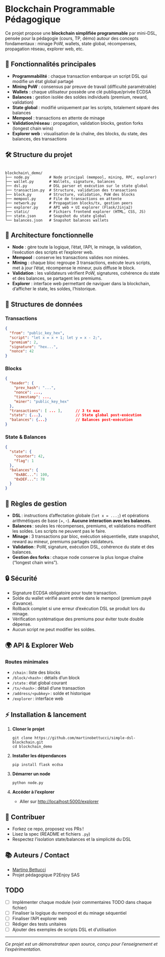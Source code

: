 # Blockchain Programmable Pédagogique

Ce projet propose une **blockchain simplifiée programmable** par mini-DSL, pensée pour la pédagogie (cours, TP, démo) autour des concepts fondamentaux : minage PoW, wallets, state global, récompenses, propagation réseau, explorer web, etc.

## 🚀 Fonctionnalités principales

- **Programmabilité** : chaque transaction embarque un script DSL qui modifie un état global partagé
- **Mining PoW** : consensus par preuve de travail (difficulté paramétrable)
- **Wallets** : chaque utilisateur possède une clé publique/privée ECDSA
- **Balances** : gestion isolée des soldes individuels (premium, reward, validation)
- **State global** : modifié uniquement par les scripts, totalement séparé des balances
- **Mempool** : transactions en attente de minage
- **Validation/réseau** : propagation, validation blocks, gestion forks (longest chain wins)
- **Explorer web** : visualisation de la chaîne, des blocks, du state, des balances, des transactions

## 🛠️ Structure du projet

```

blockchain\_demo/
├── node.py         # Node principal (mempool, mining, RPC, explorer)
├── wallet.py       # Wallets, signature, balances
├── dsl.py          # DSL parser et exécution sur le state global
├── transaction.py  # Structure, validation des transactions
├── block.py        # Structure, validation, PoW des blocks
├── mempool.py      # File de transactions en attente
├── network.py      # Propagation blocks/tx, gestion peers
├── explorer.py     # API web + UI explorer (Flask/Jinja2)
├── static/         # Fichiers frontend explorer (HTML, CSS, JS)
├── state.json      # Snapshot du state global
└── balances.json   # Snapshot balances wallets

````

## 🧩 Architecture fonctionnelle

- **Node** : gère toute la logique, l’état, l’API, le minage, la validation, l’exécution des scripts et l’explorer web.
- **Mempool** : conserve les transactions valides non minées.
- **Mining** : chaque bloc regroupe 3 transactions, exécute leurs scripts, met à jour l’état, récompense le mineur, puis diffuse le block.
- **Validation** : les validateurs vérifient PoW, signatures, cohérence du state et des balances, se partagent les premiums.
- **Explorer** : interface web permettant de naviguer dans la blockchain, d’afficher le state, les soldes, l’historique.

## 📄 Structures de données

### Transactions
```json
{
  "from": "public_key_hex",
  "script": "let x = x + 1; let y = x - 2;",
  "premium": 2,
  "signature": "hex...",
  "nonce": 42
}
````

### Blocks

```json
{
  "header": {
    "prev_hash": "...",
    "nonce": ...,
    "timestamp": ...,
    "miner": "public_key_hex"
  },
  "transactions": [ ... ],      // 3 tx max
  "state": {...},               // State global post-exécution
  "balances": {...}             // Balances post-exécution
}
```

### State & Balances

```json
{
  "state": {
    "counter": 42,
    "flag": 1
  },
  "balances": {
    "0xABC...": 100,
    "0xDEF...": 78
  }
}
```

## 📝 Règles de gestion

* **DSL** : instructions d’affectation globale (`let x = ...;`) et opérations arithmétiques de base (+, -). **Aucune interaction avec les balances.**
* **Balances** : seules les récompenses, premiums, et validations modifient les soldes. Les scripts ne peuvent pas le faire.
* **Minage** : 3 transactions par bloc, exécution séquentielle, state snapshot, reward au mineur, premiums partagés validateurs.
* **Validation** : PoW, signature, exécution DSL, cohérence du state et des balances.
* **Gestion des forks** : chaque node conserve la plus longue chaîne (“longest chain wins”).

## 🔒 Sécurité

* Signature ECDSA obligatoire pour toute transaction.
* Solde du wallet vérifié avant entrée dans le mempool (premium payé d’avance).
* Rollback complet si une erreur d’exécution DSL se produit lors du minage.
* Vérification systématique des premiums pour éviter toute double dépense.
* Aucun script ne peut modifier les soldes.

## 🌍 API & Explorer Web

### Routes minimales

* `/chain` : liste des blocks
* `/block/<hash>` : détails d’un block
* `/state` : état global courant
* `/tx/<hash>` : détail d’une transaction
* `/address/<pubkey>` : solde et historique
* `/explorer` : interface web

## ⚡ Installation & lancement

1. **Cloner le projet**

   ```
   git clone https://github.com/martinobettucci/simple-dsl-blockchain.git
   cd blockchain_demo
   ```

2. **Installer les dépendances**

   ```
   pip install flask ecdsa
   ```

3. **Démarrer un node**

   ```
   python node.py
   ```

4. **Accéder à l’explorer**

   * Aller sur [http://localhost:5000/explorer](http://localhost:5000/explorer)

## 👥 Contribuer

* Forkez ce repo, proposez vos PRs !
* Lisez la spec (README et fichiers `.py`)
* Respectez l’isolation state/balances et la simplicité du DSL

## 📚 Auteurs / Contact

* [Martino Bettucci](https://www.linkedin.com/in/martinobettucci/)
* Projet pédagogique P2Enjoy SAS

## TODO

* [ ] Implémenter chaque module (voir commentaires TODO dans chaque fichier)
* [ ] Finaliser la logique du mempool et du minage séquentiel
* [ ] Finaliser l’API explorer web
* [ ] Rédiger des tests unitaires
* [ ] Ajouter des exemples de scripts DSL et d’utilisation

---

*Ce projet est un démonstrateur open source, conçu pour l’enseignement et l’expérimentation.*
